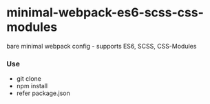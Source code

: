 # minimal-webpack-es6-scss-css-modules
bare minimal webpack config - supports ES6, SCSS, CSS-Modules

### Use
* git clone
* npm install
* refer package.json

